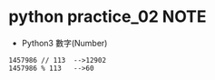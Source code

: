 # python practice_02 NOTE

*  Python3 數字(Number)
```
1457986 // 113  -->12902
1457986 % 113   -->60
```
